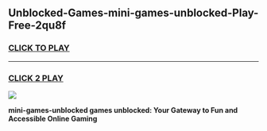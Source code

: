 
## Unblocked-Games-mini-games-unblocked-Play-Free-2qu8f
<h3>
<a href="https://premium76.site?title=mini-games-unblocked&ref=22A">CLICK TO PLAY</a></h3>
<hr>

<h3>
<a href="https://premium76.site?title=mini-games-unblocked&ref=22A">CLICK 2 PLAY</a>
  
</h3>

<a href="https://premium76.site?title=mini-games-unblocked&ref=22A"><img src="https://clearcache.store/games.png"></a>


**mini-games-unblocked games unblocked: Your Gateway to Fun and Accessible Online Gaming**
